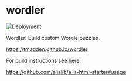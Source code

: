 # wordler

[![Deployment](https://github.com/tmadden/wordler/actions/workflows/deployment.yml/badge.svg)](https://github.com/tmadden/wordler/actions/workflows/deployment.yml)

Wordler! Build custom Wordle puzzles.

https://tmadden.github.io/wordler

For build instructions see here:

https://github.com/alialib/alia-html-starter#usage
